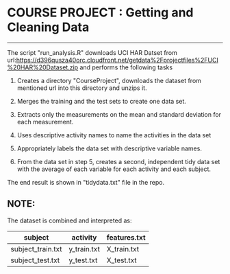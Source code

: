 # COURSE PROJECT : Getting and Cleaning Data #
----
The script "run_analysis.R" downloads UCI HAR Datset from url:https://d396qusza40orc.cloudfront.net/getdata%2Fprojectfiles%2FUCI%20HAR%20Dataset.zip
and performs the following tasks

1. Creates a directory "CourseProject", downloads the dataset from mentioned url into this directory and unzips it.

2. Merges the training and the test sets to create one data set.

3. Extracts only the measurements on the mean and standard deviation for each measurement.

4. Uses descriptive activity names to name the activities in the data set

5. Appropriately labels the data set with descriptive variable names.

6. From the data set in step 5, creates a second, independent tidy data set with the average of each variable for each activity and each subject.


The end result is shown in "tidydata.txt" file in the repo.


## NOTE:
The dataset is combined and interpreted as:
 
subject | activity | features.txt
------- | -------- | ------------
subject_train.txt | y_train.txt | X_train.txt
subject_test.txt | y_test.txt | X_test.txt